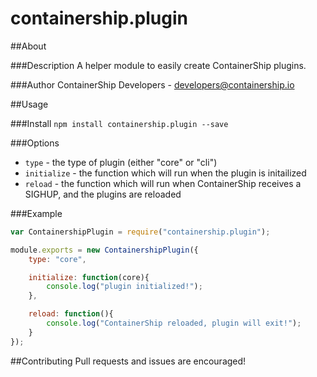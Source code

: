 containership.plugin
==================

##About

###Description
A helper module to easily create ContainerShip plugins.

###Author
ContainerShip Developers - developers@containership.io

##Usage

###Install
`npm install containership.plugin --save`

###Options
* `type` - the type of plugin (either "core" or "cli")
* `initialize` - the function which will run when the plugin is initailized
* `reload` - the function which will run when ContainerShip receives a SIGHUP, and the plugins are reloaded

###Example
```javascript
var ContainershipPlugin = require("containership.plugin");

module.exports = new ContainershipPlugin({
    type: "core",

    initialize: function(core){
        console.log("plugin initialized!");
    },

    reload: function(){
        console.log("ContainerShip reloaded, plugin will exit!");
    }
});
```

##Contributing
Pull requests and issues are encouraged!
